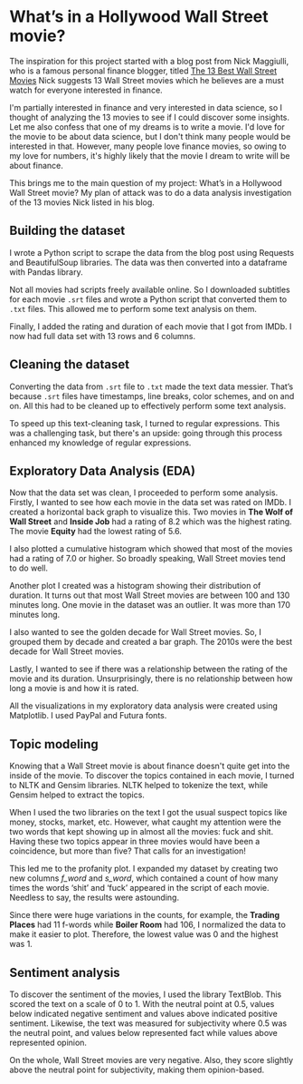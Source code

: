 # What’s in a Hollywood Wall Street movie?
The inspiration for this project started with a blog post from Nick Maggiulli, who is a famous personal finance blogger, titled [The 13 Best Wall Street Movies](/https://ofdollarsanddata.com/wall-street-movies) Nick suggests 13 Wall Street movies which he believes are a must watch for everyone interested in finance.  

I'm partially interested in finance and very interested in data science, so I thought of analyzing the 13 movies to see if I could discover some insights. Let me also confess that one of my dreams is to write a movie. I'd love for the movie to be about data science, but I don't think many people would be interested in that. However, many people love finance movies, so owing to my love for numbers, it's highly likely that the movie I dream to write will be about finance.  

This brings me to the main question of my project: What’s in a Hollywood Wall Street movie? My plan of attack was to do a data analysis investigation of the 13 movies Nick listed in his blog.  

## Building the dataset
I wrote a Python script to scrape the data from the blog post using Requests and BeautifulSoup libraries. The data was then converted into a dataframe with Pandas library.  

Not all movies had scripts freely available online. So I downloaded subtitles for each movie `.srt` files and wrote a Python script that converted them to `.txt` files. This allowed me to perform some text analysis on them.  

Finally, I added the rating and duration of each movie that I got from IMDb. I now had full data set with 13 rows and 6 columns.  

## Cleaning the dataset
Converting the data from `.srt` file to `.txt` made the text data messier. That’s because `.srt` files have timestamps, line breaks, color schemes, and on and on. All this had to be cleaned up to effectively perform some text analysis.  

To speed up this text-cleaning task, I turned to regular expressions. This was a challenging task, but there's an upside: going through this process enhanced my knowledge of regular expressions.  

## Exploratory Data Analysis (EDA)
Now that the data set was clean, I proceeded to perform some analysis. Firstly, I wanted to see how each movie in the data set was rated on IMDb. I created a horizontal back graph to visualize this. Two movies in __The Wolf of Wall Street__ and __Inside Job__ had a rating of 8.2 which was the highest rating. The movie __Equity__ had the lowest rating of 5.6.  

I also plotted a cumulative histogram which showed that most of the movies had a rating of 7.0 or higher. So broadly speaking, Wall Street movies tend to do well.  

Another plot I created was a histogram showing their distribution of duration. It turns out that most Wall Street movies are between 100 and 130 minutes long. One movie in the dataset was an outlier. It was more than 170 minutes long.  

I also wanted to see the golden decade for Wall Street movies. So, I grouped them by decade and created a bar graph. The 2010s were the best decade for Wall Street movies.  

Lastly, I wanted to see if there was a relationship between the rating of the movie and its duration. Unsurprisingly, there is no relationship between how long a movie is and how it is rated.  

All the visualizations in my exploratory data analysis were created using Matplotlib. I used PayPal and Futura fonts.

## Topic modeling
Knowing that a Wall Street movie is about finance doesn't quite get into the inside of the movie. To discover the topics contained in each movie, I turned to NLTK and Gensim libraries. NLTK helped to tokenize the text, while Gensim helped to extract the topics.  

When I used the two libraries on the text I got the usual suspect topics like money, stocks, market, etc. However, what caught my attention were the two words that kept showing up in almost all the movies: fuck and shit. Having these two topics appear in three movies would have been a coincidence, but more than five? That calls for an investigation!  

This led me to the profanity plot. I expanded my dataset by creating two new columns *f_word* and *s_word*, which contained a count of how many times the words ‘shit’ and ‘fuck’ appeared in the script of each movie. Needless to say, the results were astounding.  

Since there were huge variations in the counts, for example, the __Trading Places__ had 11 f-words while __Boiler Room__ had 106, I normalized the data to make it easier to plot. Therefore, the lowest value was 0 and the highest was 1.  

## Sentiment analysis
To discover the sentiment of the movies, I used the library TextBlob. This scored the text on a scale of 0 to 1. With the neutral point at 0.5, values below indicated negative sentiment and values above indicated positive sentiment. Likewise, the text was measured for subjectivity where 0.5 was the neutral point, and values below represented fact while values above represented opinion.  

On the whole, Wall Street movies are very negative. Also, they score slightly above the neutral point for subjectivity, making them opinion-based.
